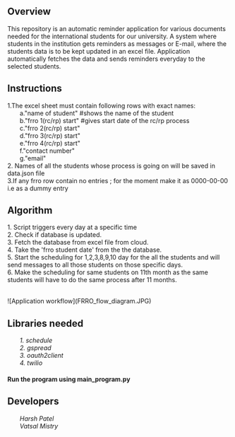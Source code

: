 <h2>Overview</h2>
<p>
This repository is an automatic reminder application for various documents needed for the international students for our university. A system where students in the institution gets reminders as messages or E-mail, where the students data is to be kept updated in an excel file. Application automatically fetches the data and sends reminders everyday to the selected students.
</p>
<h2>Instructions</h2>
<p> 1.The excel sheet must contain following rows with exact names:<br>
    &ensp;&ensp;&ensp;&ensp;a."name of student"      #shows the name of the student<br>
    &ensp;&ensp;&ensp;&ensp;b."frro 1(rc/rp) start"  #gives start date of the rc/rp process<br>
    &ensp;&ensp;&ensp;&ensp;c."frro 2(rc/rp) start"<br>
    &ensp;&ensp;&ensp;&ensp;d."frro 3(rc/rp) start"<br>
    &ensp;&ensp;&ensp;&ensp;e."frro 4(rc/rp) start"<br>
    &ensp;&ensp;&ensp;&ensp;f."contact number"<br>
    &ensp;&ensp;&ensp;&ensp;g."email"<br>
    2. Names of all the students whose process is going on will be saved in data.json file<br>
    3.If any frro row contain no entries ; for the moment make it as 0000-00-00 i.e as a dummy entry
</p>
<h2>Algorithm</h2>
<p>
1. Script triggers every day at a specific time<br>
2. Check if database is updated. <br>
3. Fetch the database from excel file from cloud. <br>
4. Take the 'frro student date' from the the database.<br>
5. Start the scheduling for 1,2,3,8,9,10 day for the all the students and will send messages to all those students on those specific days.<br>
6. Make the scheduling for same students on 11th month as the same students will have to do the same process after 11 months.<br>
</p>
<br>
![Application workflow](FRRO_flow_diagram.JPG)
<br>
<h2>Libraries needed</h2>
    <i> <p>
        &ensp;&ensp;&ensp;&ensp;1. schedule<br>
        &ensp;&ensp;&ensp;&ensp;2. gspread<br>
        &ensp;&ensp;&ensp;&ensp;3. oauth2client<br>
        &ensp;&ensp;&ensp;&ensp;4. twilio<br>
    </i> </p>
  
<h4> Run the program using <b>main_program.py</b> </h4>

<h2>Developers</h2> 
<p>
    <i>
        &ensp;&ensp;&ensp;&ensp;Harsh Patel <br>
        &ensp;&ensp;&ensp;&ensp;Vatsal Mistry 
    </i>
</p>
